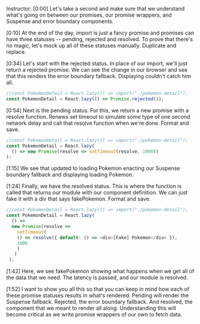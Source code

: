 Instructor: [0:00] Let's take a second and make sure that we understand what's going on between our promises, our promise wrappers, and Suspense and error boundary components.

[0:10] At the end of the day, import is just a fancy promise and promises can have three statuses -- pending, rejected and resolved. To prove that there's no magic, let's mock up all of these statuses manually. Duplicate and replace.

[0:34] Let's start with the rejected status. In place of our import, we'll just return a rejected promise. We can see the change in our browser and see that this renders the error boundary fallback. Displaying couldn't catch him all.

```js
//const PokemonDetail = React.lazy(() => import("./pokemon-detail");
const PokemonDetail = React.lazy(() => Promise.rejected());
```

[0:54] Next is the pending status. For this, we return a new promise with a resolve function. Renews set timeout to simulate some type of one second network delay and call that resolve function when we're done. Format and save.

```js
//const PokemonDetail = React.lazy(() => import("./pokemon-detail");
const PokemonDetail = React.lazy(
  () => new Promise(resolve => setTimeout(resolve, 1000))
);
```

[1:15] We see that updated to loading Pokemon enacting our Suspense boundary fallback and displaying loading Pokemon.

[1:24] Finally, we have the resolved status. This is where the function is called that returns our module with our component definition. We can just fake it with a div that says fakePokemon. Format and save.

```js
//const PokemonDetail = React.lazy(() => import("./pokemon-detail");
const PokemonDetail = React.lazy( 
  () => 
  new Promise(resolve => 
    setTimeout(
    () => resolve({ default: () => <div>[Fake] Pokemon</div> }),
    1000
    ) 
   ) 
 );
```

[1:42] Here, we see fakePokemon showing what happens when we get all of the data that we need. The latency is passed, and our module is resolved.

[1:52] I want to show you all this so that you can keep in mind how each of these promise statuses results in what's rendered. Pending will render the Suspense fallback. Rejected, the error boundary fallback. And resolved, the component that we meant to render all along. Understanding this will become critical as we write promise wrappers of our own to fetch data.
